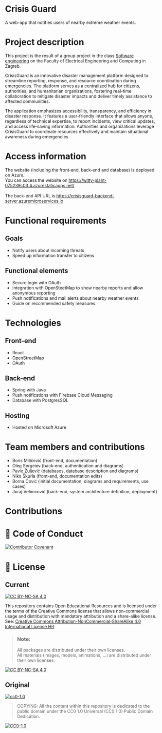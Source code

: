 # Crisis Guard

A web-app that notifies users of nearby extreme weather events.

# Project description
This project is the result of a group project in the class [Software engineering](https://www.fer.unizg.hr/predmet/proinz) on the Faculty of Electrical Engineering and Computing in Zagreb.

CrisisGuard is an innovative disaster management platform designed to streamline reporting, response, and resource coordination during emergencies. The platform serves as a centralized hub for citizens, authorities, and humanitarian organizations, fostering real-time collaboration to mitigate disaster impacts and deliver timely assistance to affected communities.

The application emphasizes accessibility, transparency, and efficiency in disaster response. It features a user-friendly interface that allows anyone, regardless of technical expertise, to report incidents, view critical updates, and access life-saving information. Authorities and organizations leverage CrisisGuard to coordinate resources effectively and maintain situational awareness during emergencies.

# Access information
The website (including the front-end, back-end and database) is deployed on Azure. <br>
You can access the website on https://witty-plant-075239c03.4.azurestaticapps.net/ <br>
<br>
The back-end API URL is https://crisisguard-backend-server.azuremicroservices.io

# Functional requirements
## Goals
- Notify users about incoming threats
- Speed up information transfer to citizens

## Functional elements
- Secure login with OAuth
- Integration with OpenSteetMap to show nearby reports and allow anonymous reporting
- Push notifications and mail alerts about nearby weather events
- Guide on recommended safety measures

# Technologies
## Front-end
- React
- OpenStreetMap
- OAuth

## Back-end
- Spring with Java
- Push notifications with Firebase Cloud Messaging
- Database with PostgresSQL

## Hosting
- Hosted on Microsoft Azure

# Team members and contributions

- Boris Miličević (front-end, documentation)
- Oleg Sergeiev (back-end, authentication and diagrams)
- Pavle Žuljević (databases, database description and diagrams)
- Niko Škurla (front-end, documentation edits)
- Borna Čović (initial documentation, diagrams and requirements, use cases)
- Juraj Velimirović (back-end, system architecture definition, deployment)

# Contributions

# 📝 Code of Conduct
[![Contributor Covenant](https://img.shields.io/badge/Contributor%20Covenant-2.1-4baaaa.svg)](CODE_OF_CONDUCT.md)

# 📝 License
## Current
[![CC BY-NC-SA 4.0][cc-by-nc-sa-shield]][cc-by-nc-sa]

This repository contains Open Educational Resources and is licensed under the terms of the Creative Commons license that allows non-commercial usage and distribution with mandatory attribution and a share-alike license. See: [Creative Commons Attribution-NonCommercial-ShareAlike 4.0 International License HR][cc-by-nc-sa].
>
> ### Note:
>
> All packages are distributed under their own licenses.<br>
> All materials  (images, models, animations, ...) are distributed under their own licenses.

[![CC BY-NC-SA 4.0][cc-by-nc-sa-image]][cc-by-nc-sa]

[cc-by-nc-sa]: https://creativecommons.org/licenses/by-nc/4.0/deed.hr 
[cc-by-nc-sa-image]: https://licensebuttons.net/l/by-nc-sa/4.0/88x31.png
[cc-by-nc-sa-shield]: https://img.shields.io/badge/License-CC%20BY--NC--SA%204.0-lightgrey.svg

## Original
[![cc0-1.0][cc0-1.0-shield]][cc0-1.0]
>
>COPYING: All the content within this repository is dedicated to the public domain under the CC0 1.0 Universal (CC0 1.0) Public Domain Dedication.
>
[![CC0-1.0][cc0-1.0-image]][cc0-1.0]

[cc0-1.0]: https://creativecommons.org/licenses/by/1.0/deed.en
[cc0-1.0-image]: https://licensebuttons.net/l/by/1.0/88x31.png
[cc0-1.0-shield]: https://img.shields.io/badge/License-CC0--1.0-lightgrey.svg

